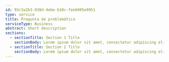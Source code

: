 ```yaml
---
id: 93c3a2b3-938d-4ebe-b10c-feeb905e9951
type: service
title: Pregunta de problemática
serviceType: Business
abstract: Short description
sections:
  - sectionTitle: Section 1 Title
    sectionBody: Lorem ipsum dolor sit amet, consectetur adipiscing elit, sed do eiusmod tempor incididunt.
  - sectionTitle: Section 2 Title
    sectionBody: Lorem ipsum dolor sit amet, consectetur adipiscing elit, sed do eiusmod tempor incididunt.
---
```

